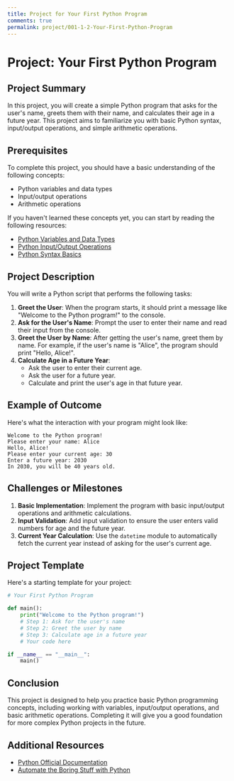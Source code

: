 ```yaml
---
title: Project for Your First Python Program
comments: true
permalink: project/001-1-2-Your-First-Python-Program
---
```


# Project: Your First Python Program

## Project Summary
In this project, you will create a simple Python program that asks for the user's name, greets them with their name, and calculates their age in a future year. This project aims to familiarize you with basic Python syntax, input/output operations, and simple arithmetic operations.

## Prerequisites

To complete this project, you should have a basic understanding of the following concepts:

- Python variables and data types
- Input/output operations
- Arithmetic operations

If you haven't learned these concepts yet, you can start by reading the following resources:

- [Python Variables and Data Types](001-2-Variables-and-Data-Types)
- [Python Input/Output Operations](001-1-8-Python-Input-Output-Operations)
- [Python Syntax Basics](001-1-3-Python-Syntax-Basics)

## Project Description

You will write a Python script that performs the following tasks:

1. **Greet the User**: When the program starts, it should print a message like "Welcome to the Python program!" to the console.
2. **Ask for the User's Name**: Prompt the user to enter their name and read their input from the console.
3. **Greet the User by Name**: After getting the user's name, greet them by name. For example, if the user's name is "Alice", the program should print "Hello, Alice!".
4. **Calculate Age in a Future Year**:
    - Ask the user to enter their current age.
    - Ask the user for a future year.
    - Calculate and print the user's age in that future year.

## Example of Outcome

Here's what the interaction with your program might look like:

```
Welcome to the Python program!
Please enter your name: Alice
Hello, Alice!
Please enter your current age: 30
Enter a future year: 2030
In 2030, you will be 40 years old.
```

## Challenges or Milestones

1. **Basic Implementation**: Implement the program with basic input/output operations and arithmetic calculations.
2. **Input Validation**: Add input validation to ensure the user enters valid numbers for age and the future year.
3. **Current Year Calculation**: Use the `datetime` module to automatically fetch the current year instead of asking for the user's current age.

## Project Template

Here's a starting template for your project:

```python
# Your First Python Program

def main():
    print("Welcome to the Python program!")
    # Step 1: Ask for the user's name
    # Step 2: Greet the user by name
    # Step 3: Calculate age in a future year
    # Your code here

if __name__ == "__main__":
    main()
```

## Conclusion

This project is designed to help you practice basic Python programming concepts, including working with variables, input/output operations, and basic arithmetic operations. Completing it will give you a good foundation for more complex Python projects in the future.

## Additional Resources

- [Python Official Documentation](https://docs.python.org/3/)
- [Automate the Boring Stuff with Python](https://automatetheboringstuff.com/)
